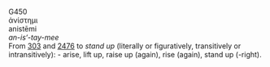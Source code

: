 G450  
ἀνίστημι  
anistēmi  
*an-is‘-tay-mee*  
From [303](g0303) and [2476](g2476) to *stand* *up* (literally or
figuratively, transitively or intransitively): - arise, lift up, raise
up (again), rise (again), stand up (-right).  
